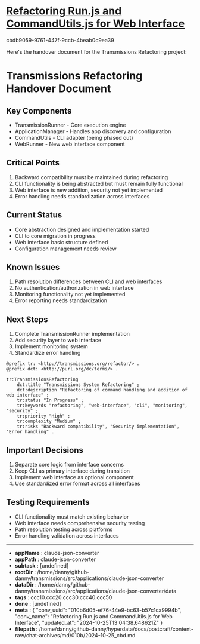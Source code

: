 # [Refactoring Run.js and CommandUtils.js for Web Interface](https://claude.ai/chat/010b6d05-ef76-44e9-bc63-b57c1ca9994b)

cbdb9059-9761-447f-9ccb-4beab0c9ea39

 Here's the handover document for the Transmissions Refactoring project:

# Transmissions Refactoring Handover Document

## Key Components
- TransmissionRunner - Core execution engine
- ApplicationManager - Handles app discovery and configuration
- CommandUtils - CLI adapter (being phased out)
- WebRunner - New web interface component

## Critical Points
1. Backward compatibility must be maintained during refactoring
2. CLI functionality is being abstracted but must remain fully functional
3. Web interface is new addition, security not yet implemented
4. Error handling needs standardization across interfaces

## Current Status
- Core abstraction designed and implementation started
- CLI to core migration in progress
- Web interface basic structure defined
- Configuration management needs review

## Known Issues
1. Path resolution differences between CLI and web interfaces
2. No authentication/authorization in web interface
3. Monitoring functionality not yet implemented
4. Error reporting needs standardization

## Next Steps
1. Complete TransmissionRunner implementation
2. Add security layer to web interface
3. Implement monitoring system
4. Standardize error handling

```turtle
@prefix tr: <http://transmissions.org/refactor/> .
@prefix dct: <http://purl.org/dc/terms/> .

tr:TransmissionsRefactoring
    dct:title "Transmissions System Refactoring" ;
    dct:description "Refactoring of command handling and addition of web interface" ;
    tr:status "In Progress" ;
    tr:keywords "refactoring", "web-interface", "cli", "monitoring", "security" ;
    tr:priority "High" ;
    tr:complexity "Medium" ;
    tr:risks "Backward compatibility", "Security implementation", "Error handling" .
```

## Important Decisions
1. Separate core logic from interface concerns
2. Keep CLI as primary interface during transition
3. Implement web interface as optional component
4. Use standardized error format across all interfaces

## Testing Requirements
- CLI functionality must match existing behavior
- Web interface needs comprehensive security testing
- Path resolution testing across platforms
- Error handling validation across interfaces

---

* **appName** : claude-json-converter
* **appPath** : claude-json-converter
* **subtask** : [undefined]
* **rootDir** : /home/danny/github-danny/transmissions/src/applications/claude-json-converter
* **dataDir** : /home/danny/github-danny/transmissions/src/applications/claude-json-converter/data
* **tags** : ccc10.ccc20.ccc30.ccc40.ccc50
* **done** : [undefined]
* **meta** : {
  "conv_uuid": "010b6d05-ef76-44e9-bc63-b57c1ca9994b",
  "conv_name": "Refactoring Run.js and CommandUtils.js for Web Interface",
  "updated_at": "2024-10-25T13:04:38.648621Z"
}
* **filepath** : /home/danny/github-danny/hyperdata/docs/postcraft/content-raw/chat-archives/md/010b/2024-10-25_cbd.md